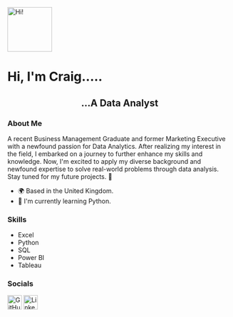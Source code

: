 <p align="left">
  <img src="https://user-images.githubusercontent.com/18350557/176309783-0785949b-9127-417c-8b55-ab5a4333674e.gif" alt="Hi!" width="100"/>
</p>

<h1 align="left">Hi, I'm Craig.....</h1>

<h2 align="center">...A Data Analyst</h2>

### About Me
A recent Business Management Graduate and former Marketing Executive with a newfound passion for Data Analytics. After realizing my interest in the field, I embarked on a journey to further enhance my skills and knowledge. Now, I'm excited to apply my diverse background and newfound expertise to solve real-world problems through data analysis. Stay tuned for my future projects. 🚀

* 🌍  Based in the United Kingdom.
* 🧠  I'm currently learning Python.

### Skills
<p align="left">
    <ul>
       <li>Excel</li>
        <li>Python</li>
        <li>SQL</li>
        <li>Power BI</li>
        <li>Tableau</li>
    </ul>
</p>

### Socials
<p align="left">
    <a href="https://www.github.com/Craig-Vaughan-R" target="_blank" rel="noreferrer"><img src="https://raw.githubusercontent.com/danielcranney/readme-generator/main/public/icons/socials/github.svg" width="32" height="32" alt="GitHub"/></a>
    <a href="https://www.linkedin.com/in/craig-vaughan-r/" target="_blank" rel="noreferrer"><img src="https://raw.githubusercontent.com/danielcranney/readme-generator/main/public/icons/socials/linkedin.svg" width="32" height="32" alt="LinkedIn"/></a>
</p>
